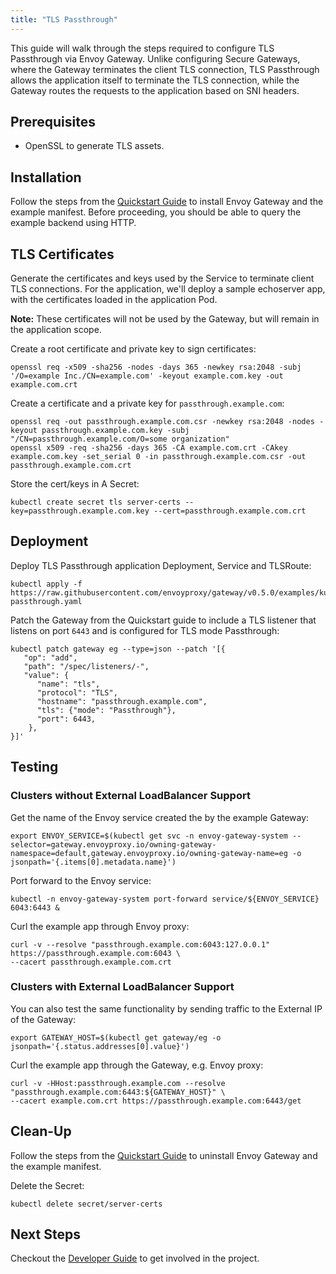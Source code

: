```yaml
---
title: "TLS Passthrough"
---
```


This guide will walk through the steps required to configure TLS Passthrough via Envoy Gateway. Unlike configuring
Secure Gateways, where the Gateway terminates the client TLS connection, TLS Passthrough allows the application itself
to terminate the TLS connection, while the Gateway routes the requests to the application based on SNI headers.

## Prerequisites

- OpenSSL to generate TLS assets.

## Installation

Follow the steps from the [Quickstart Guide](../quickstart) to install Envoy Gateway and the example manifest.
Before proceeding, you should be able to query the example backend using HTTP.

## TLS Certificates

Generate the certificates and keys used by the Service to terminate client TLS connections.
For the application, we'll deploy a sample echoserver app, with the certificates loaded in the application Pod.

__Note:__ These certificates will not be used by the Gateway, but will remain in the application scope.

Create a root certificate and private key to sign certificates:

```shell
openssl req -x509 -sha256 -nodes -days 365 -newkey rsa:2048 -subj '/O=example Inc./CN=example.com' -keyout example.com.key -out example.com.crt
```

Create a certificate and a private key for `passthrough.example.com`:

```shell
openssl req -out passthrough.example.com.csr -newkey rsa:2048 -nodes -keyout passthrough.example.com.key -subj "/CN=passthrough.example.com/O=some organization"
openssl x509 -req -sha256 -days 365 -CA example.com.crt -CAkey example.com.key -set_serial 0 -in passthrough.example.com.csr -out passthrough.example.com.crt
```

Store the cert/keys in A Secret:

```shell
kubectl create secret tls server-certs --key=passthrough.example.com.key --cert=passthrough.example.com.crt
```

## Deployment

Deploy TLS Passthrough application Deployment, Service and TLSRoute:

```shell
kubectl apply -f https://raw.githubusercontent.com/envoyproxy/gateway/v0.5.0/examples/kubernetes/tls-passthrough.yaml
```

Patch the Gateway from the Quickstart guide to include a TLS listener that listens on port `6443` and is configured for
TLS mode Passthrough:

```shell
kubectl patch gateway eg --type=json --patch '[{
   "op": "add",
   "path": "/spec/listeners/-",
   "value": {
      "name": "tls",
      "protocol": "TLS",
      "hostname": "passthrough.example.com",
      "tls": {"mode": "Passthrough"}, 
      "port": 6443,
    },
}]'
```

## Testing

### Clusters without External LoadBalancer Support

Get the name of the Envoy service created the by the example Gateway:

```shell
export ENVOY_SERVICE=$(kubectl get svc -n envoy-gateway-system --selector=gateway.envoyproxy.io/owning-gateway-namespace=default,gateway.envoyproxy.io/owning-gateway-name=eg -o jsonpath='{.items[0].metadata.name}')
```

Port forward to the Envoy service:

```shell
kubectl -n envoy-gateway-system port-forward service/${ENVOY_SERVICE} 6043:6443 &
```

Curl the example app through Envoy proxy:

```shell
curl -v --resolve "passthrough.example.com:6043:127.0.0.1" https://passthrough.example.com:6043 \
--cacert passthrough.example.com.crt
```

### Clusters with External LoadBalancer Support

You can also test the same functionality by sending traffic to the External IP of the Gateway:

```shell
export GATEWAY_HOST=$(kubectl get gateway/eg -o jsonpath='{.status.addresses[0].value}')
```

Curl the example app through the Gateway, e.g. Envoy proxy:

```shell
curl -v -HHost:passthrough.example.com --resolve "passthrough.example.com:6443:${GATEWAY_HOST}" \
--cacert example.com.crt https://passthrough.example.com:6443/get
```

## Clean-Up

Follow the steps from the [Quickstart Guide](../quickstart) to uninstall Envoy Gateway and the example manifest.

Delete the Secret:

```shell
kubectl delete secret/server-certs
```

## Next Steps

Checkout the [Developer Guide](../../contributions/develop/) to get involved in the project.
